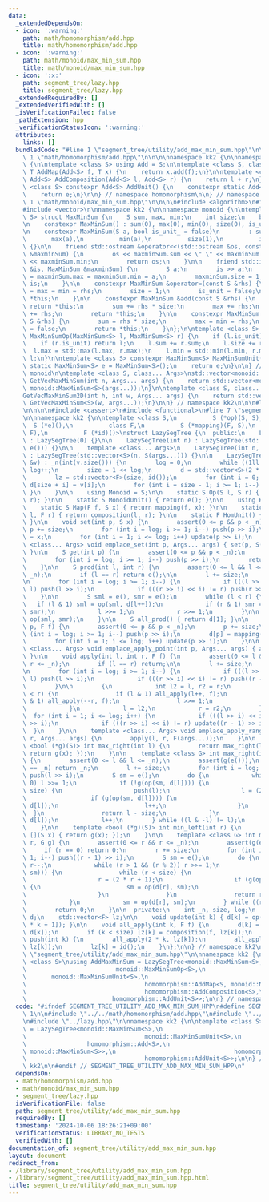 ```yaml
---
data:
  _extendedDependsOn:
  - icon: ':warning:'
    path: math/homomorphism/add.hpp
    title: math/homomorphism/add.hpp
  - icon: ':warning:'
    path: math/monoid/max_min_sum.hpp
    title: math/monoid/max_min_sum.hpp
  - icon: ':x:'
    path: segment_tree/lazy.hpp
    title: segment_tree/lazy.hpp
  _extendedRequiredBy: []
  _extendedVerifiedWith: []
  _isVerificationFailed: false
  _pathExtension: hpp
  _verificationStatusIcon: ':warning:'
  attributes:
    links: []
  bundledCode: "#line 1 \"segment_tree/utility/add_max_min_sum.hpp\"\n\n\n\n#line\
    \ 1 \"math/homomorphism/add.hpp\"\n\n\n\nnamespace kk2 {\n\nnamespace homomorphism\
    \ {\n\ntemplate <class S> using Add = S;\n\ntemplate <class S, class T> constexpr\
    \ T AddMap(Add<S> f, T x) {\n    return x.add(f);\n}\n\ntemplate <class S> constexpr\
    \ Add<S> AddComposition(Add<S> l, Add<S> r) {\n    return l + r;\n}\n\ntemplate\
    \ <class S> constexpr Add<S> AddUnit() {\n    constexpr static Add<S> e = Add<S>();\n\
    \    return e;\n}\n\n} // namespace homomorphism\n\n} // namespace kk2\n\n\n#line\
    \ 1 \"math/monoid/max_min_sum.hpp\"\n\n\n\n#include <algorithm>\n#include <iostream>\n\
    #include <vector>\n\nnamespace kk2 {\n\nnamespace monoid {\n\ntemplate <class\
    \ S> struct MaxMinSum {\n    S sum, max, min;\n    int size;\n    bool is_unit;\n\
    \n    constexpr MaxMinSum() : sum(0), max(0), min(0), size(0), is_unit(true) {}\n\
    \n    constexpr MaxMinSum(S a, bool is_unit_ = false)\n        : sum(a),\n   \
    \       max(a),\n          min(a),\n          size(1),\n          is_unit(is_unit_)\
    \ {}\n\n    friend std::ostream &operator<<(std::ostream &os, const MaxMinSum\
    \ &maxminSum) {\n        os << maxminSum.sum << \" \" << maxminSum.max << \" \"\
    \ << maxminSum.min;\n        return os;\n    }\n\n    friend std::istream &operator>>(std::istream\
    \ &is, MaxMinSum &maxminSum) {\n        S a;\n        is >> a;\n        maxminSum.sum\
    \ = maxminSum.max = maxminSum.min = a;\n        maxminSum.size = 1;\n        return\
    \ is;\n    }\n\n    constexpr MaxMinSum &operator=(const S &rhs) {\n        sum\
    \ = max = min = rhs;\n        size = 1;\n        is_unit = false;\n        return\
    \ *this;\n    }\n\n    constexpr MaxMinSum &add(const S &rhs) {\n        if (is_unit)\
    \ return *this;\n        sum += rhs * size;\n        max += rhs;\n        min\
    \ += rhs;\n        return *this;\n    }\n\n    constexpr MaxMinSum &update(const\
    \ S &rhs) {\n        sum = rhs * size;\n        max = min = rhs;\n        is_unit\
    \ = false;\n        return *this;\n    }\n};\n\ntemplate <class S> constexpr MaxMinSum<S>\
    \ MaxMinSumOp(MaxMinSum<S> l, MaxMinSum<S> r) {\n    if (l.is_unit) return r;\n\
    \    if (r.is_unit) return l;\n    l.sum += r.sum;\n    l.size += r.size;\n  \
    \  l.max = std::max(l.max, r.max);\n    l.min = std::min(l.min, r.min);\n    return\
    \ l;\n}\n\ntemplate <class S> constexpr MaxMinSum<S> MaxMinSumUnit() {\n    constexpr\
    \ static MaxMinSum<S> e = MaxMinSum<S>();\n    return e;\n}\n\n} // namespace\
    \ monoid\n\ntemplate <class S, class... Args>\nstd::vector<monoid::MaxMinSum<S>>\
    \ GetVecMaxMinSum(int n, Args... args) {\n    return std::vector<monoid::MaxMinSum<S>>(n,\
    \ monoid::MaxMinSum<S>(args...));\n}\n\ntemplate <class S, class... Args>\nstd::vector<std::vector<monoid::MaxMinSum<S>>>\n\
    GetVecMaxMinSum2D(int h, int w, Args... args) {\n    return std::vector<std::vector<monoid::MaxMinSum<S>>>(h,\
    \ GetVecMaxMinSum<S>(w, args...));\n}\n\n} // namespace kk2\n\n\n#line 1 \"segment_tree/lazy.hpp\"\
    \n\n\n\n#include <cassert>\n#include <functional>\n#line 7 \"segment_tree/lazy.hpp\"\
    \n\nnamespace kk2 {\n\ntemplate <class S,\n          S (*op)(S, S),\n        \
    \  S (*e)(),\n          class F,\n          S (*mapping)(F, S),\n          F (*composition)(F,\
    \ F),\n          F (*id)()>\nstruct LazySegTree {\n  public:\n    LazySegTree()\
    \ : LazySegTree(0) {}\n\n    LazySegTree(int n) : LazySegTree(std::vector<S>(n,\
    \ e())) {}\n\n    template <class... Args>\n    LazySegTree(int n, Args... args)\
    \ : LazySegTree(std::vector<S>(n, S(args...))) {}\n\n    LazySegTree(const std::vector<S>\
    \ &v) : _n(int(v.size())) {\n        log = 0;\n        while ((1ll << log) < _n)\
    \ log++;\n        size = 1 << log;\n        d = std::vector<S>(2 * size, e());\n\
    \        lz = std::vector<F>(size, id());\n        for (int i = 0; i < _n; i++)\
    \ d[size + i] = v[i];\n        for (int i = size - 1; i >= 1; i--) { update(i);\
    \ }\n    }\n\n    using Monoid = S;\n\n    static S Op(S l, S r) { return op(l,\
    \ r); }\n\n    static S MonoidUnit() { return e(); }\n\n    using Hom = F;\n\n\
    \    static S Map(F f, S x) { return mapping(f, x); }\n\n    static F Composition(F\
    \ l, F r) { return composition(l, r); }\n\n    static F HomUnit() { return id();\
    \ }\n\n    void set(int p, S x) {\n        assert(0 <= p && p < _n);\n       \
    \ p += size;\n        for (int i = log; i >= 1; i--) push(p >> i);\n        d[p]\
    \ = x;\n        for (int i = 1; i <= log; i++) update(p >> i);\n    }\n\n    template\
    \ <class... Args> void emplace_set(int p, Args... args) { set(p, S(args...));\
    \ }\n\n    S get(int p) {\n        assert(0 <= p && p < _n);\n        p += size;\n\
    \        for (int i = log; i >= 1; i--) push(p >> i);\n        return d[p];\n\
    \    }\n\n    S prod(int l, int r) {\n        assert(0 <= l && l <= r && r <=\
    \ _n);\n        if (l == r) return e();\n\n        l += size;\n        r += size;\n\
    \n        for (int i = log; i >= 1; i--) {\n            if (((l >> i) << i) !=\
    \ l) push(l >> i);\n            if (((r >> i) << i) != r) push(r >> i);\n    \
    \    }\n\n        S sml = e(), smr = e();\n        while (l < r) {\n         \
    \   if (l & 1) sml = op(sml, d[l++]);\n            if (r & 1) smr = op(d[--r],\
    \ smr);\n            l >>= 1;\n            r >>= 1;\n        }\n\n        return\
    \ op(sml, smr);\n    }\n\n    S all_prod() { return d[1]; }\n\n    void apply(int\
    \ p, F f) {\n        assert(0 <= p && p < _n);\n        p += size;\n        for\
    \ (int i = log; i >= 1; i--) push(p >> i);\n        d[p] = mapping(f, d[p]);\n\
    \        for (int i = 1; i <= log; i++) update(p >> i);\n    }\n\n    template\
    \ <class... Args> void emplace_apply_point(int p, Args... args) { apply(p, F(args...));\
    \ }\n\n    void apply(int l, int r, F f) {\n        assert(0 <= l && l <= r &&\
    \ r <= _n);\n        if (l == r) return;\n\n        l += size;\n        r += size;\n\
    \n        for (int i = log; i >= 1; i--) {\n            if (((l >> i) << i) !=\
    \ l) push(l >> i);\n            if (((r >> i) << i) != r) push((r - 1) >> i);\n\
    \        }\n\n        {\n            int l2 = l, r2 = r;\n            while (l\
    \ < r) {\n                if (l & 1) all_apply(l++, f);\n                if (r\
    \ & 1) all_apply(--r, f);\n                l >>= 1;\n                r >>= 1;\n\
    \            }\n            l = l2;\n            r = r2;\n        }\n\n      \
    \  for (int i = 1; i <= log; i++) {\n            if (((l >> i) << i) != l) update(l\
    \ >> i);\n            if (((r >> i) << i) != r) update((r - 1) >> i);\n      \
    \  }\n    }\n\n    template <class... Args> void emplace_apply_range(int l, int\
    \ r, Args... args) {\n        apply(l, r, F(args...));\n    }\n\n    template\
    \ <bool (*g)(S)> int max_right(int l) {\n        return max_right(l, [](S x) {\
    \ return g(x); });\n    }\n\n    template <class G> int max_right(int l, G g)\
    \ {\n        assert(0 <= l && l <= _n);\n        assert(g(e()));\n        if (l\
    \ == _n) return _n;\n        l += size;\n        for (int i = log; i >= 1; i--)\
    \ push(l >> i);\n        S sm = e();\n        do {\n            while (l % 2 ==\
    \ 0) l >>= 1;\n            if (!g(op(sm, d[l]))) {\n                while (l <\
    \ size) {\n                    push(l);\n                    l = (2 * l);\n  \
    \                  if (g(op(sm, d[l]))) {\n                        sm = op(sm,\
    \ d[l]);\n                        l++;\n                    }\n              \
    \  }\n                return l - size;\n            }\n            sm = op(sm,\
    \ d[l]);\n            l++;\n        } while ((l & -l) != l);\n        return _n;\n\
    \    }\n\n    template <bool (*g)(S)> int min_left(int r) {\n        return min_left(r,\
    \ [](S x) { return g(x); });\n    }\n\n    template <class G> int min_left(int\
    \ r, G g) {\n        assert(0 <= r && r <= _n);\n        assert(g(e()));\n   \
    \     if (r == 0) return 0;\n        r += size;\n        for (int i = log; i >=\
    \ 1; i--) push((r - 1) >> i);\n        S sm = e();\n        do {\n           \
    \ r--;\n            while (r > 1 && (r % 2)) r >>= 1;\n            if (!g(op(d[r],\
    \ sm))) {\n                while (r < size) {\n                    push(r);\n\
    \                    r = (2 * r + 1);\n                    if (g(op(d[r], sm)))\
    \ {\n                        sm = op(d[r], sm);\n                        r--;\n\
    \                    }\n                }\n                return r + 1 - size;\n\
    \            }\n            sm = op(d[r], sm);\n        } while ((r & -r) != r);\n\
    \        return 0;\n    }\n\n  private:\n    int _n, size, log;\n    std::vector<S>\
    \ d;\n    std::vector<F> lz;\n\n    void update(int k) { d[k] = op(d[2 * k], d[2\
    \ * k + 1]); }\n\n    void all_apply(int k, F f) {\n        d[k] = mapping(f,\
    \ d[k]);\n        if (k < size) lz[k] = composition(f, lz[k]);\n    }\n\n    void\
    \ push(int k) {\n        all_apply(2 * k, lz[k]);\n        all_apply(2 * k + 1,\
    \ lz[k]);\n        lz[k] = id();\n    }\n};\n\n} // namespace kk2\n\n\n#line 7\
    \ \"segment_tree/utility/add_max_min_sum.hpp\"\n\nnamespace kk2 {\n\ntemplate\
    \ <class S>\nusing AddMaxMinSum = LazySegTree<monoid::MaxMinSum<S>,\n        \
    \                         monoid::MaxMinSumOp<S>,\n                          \
    \       monoid::MaxMinSumUnit<S>,\n                                 homomorphism::Add<S>,\n\
    \                                 homomorphism::AddMap<S, monoid::MaxMinSum<S>>,\n\
    \                                 homomorphism::AddComposition<S>,\n         \
    \                        homomorphism::AddUnit<S>>;\n\n} // namespace kk2\n\n\n"
  code: "#ifndef SEGMENT_TREE_UTILITY_ADD_MAX_MIN_SUM_HPP\n#define SEGMENT_TREE_UTILITY_ADD_MAX_MIN_SUM_HPP\
    \ 1\n\n#include \"../../math/homomorphism/add.hpp\"\n#include \"../../math/monoid/max_min_sum.hpp\"\
    \n#include \"../lazy.hpp\"\n\nnamespace kk2 {\n\ntemplate <class S>\nusing AddMaxMinSum\
    \ = LazySegTree<monoid::MaxMinSum<S>,\n                                 monoid::MaxMinSumOp<S>,\n\
    \                                 monoid::MaxMinSumUnit<S>,\n                \
    \                 homomorphism::Add<S>,\n                                 homomorphism::AddMap<S,\
    \ monoid::MaxMinSum<S>>,\n                                 homomorphism::AddComposition<S>,\n\
    \                                 homomorphism::AddUnit<S>>;\n\n} // namespace\
    \ kk2\n\n#endif // SEGMENT_TREE_UTILITY_ADD_MAX_MIN_SUM_HPP\n"
  dependsOn:
  - math/homomorphism/add.hpp
  - math/monoid/max_min_sum.hpp
  - segment_tree/lazy.hpp
  isVerificationFile: false
  path: segment_tree/utility/add_max_min_sum.hpp
  requiredBy: []
  timestamp: '2024-10-06 18:26:21+09:00'
  verificationStatus: LIBRARY_NO_TESTS
  verifiedWith: []
documentation_of: segment_tree/utility/add_max_min_sum.hpp
layout: document
redirect_from:
- /library/segment_tree/utility/add_max_min_sum.hpp
- /library/segment_tree/utility/add_max_min_sum.hpp.html
title: segment_tree/utility/add_max_min_sum.hpp
---
```

